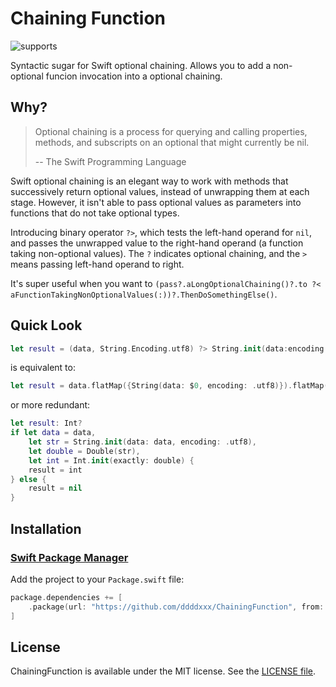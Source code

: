 # Chaining Function

![supports](https://img.shields.io/badge/Swift_Package_Manager-compatible-brightgreen.svg)

Syntactic sugar for Swift optional chaining. Allows you to add a non-optional funcion invocation into a optional chaining.

## Why?

> Optional chaining is a process for querying and calling properties, methods, and subscripts on an optional that might currently be nil.
> 
> -- The Swift Programming Language

Swift optional chaining is an elegant way to work with methods that successively return optional values, instead of unwrapping them at each stage. However, it isn't able to pass optional values as parameters into functions that do not take optional types.

Introducing binary operator `?>`, which tests the left-hand operand for `nil`, and passes the unwrapped value to the right-hand operand (a function taking non-optional values). The `?` indicates optional chaining, and the `>` means passing left-hand operand to right.

It's super useful when you want to `(pass?.aLongOptionalChaining()?.to ?< aFunctionTakingNonOptionalValues(:))?.ThenDoSomethingElse()`.

## Quick Look

```swift
let result = (data, String.Encoding.utf8) ?> String.init(data:encoding:) ?> Double.init ?> Int.init(exactly:)
```

is equivalent to:

```swift
let result = data.flatMap({String(data: $0, encoding: .utf8)}).flatMap({Double($0)}).flatMap({Int(exactly: $0)})
```

or more redundant:

```swift
let result: Int?
if let data = data,
    let str = String.init(data: data, encoding: .utf8),
    let double = Double(str),
    let int = Int.init(exactly: double) {
    result = int
} else {
    result = nil
}
```

## Installation

### [Swift Package Manager](https://github.com/apple/swift-package-manager)

Add the project to your `Package.swift` file:

```swift
package.dependencies += [
    .package(url: "https://github.com/ddddxxx/ChainingFunction", from: 1.0.0)
]
```

## License

ChainingFunction is available under the MIT license. See the [LICENSE file](LICENSE).
